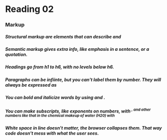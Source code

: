 # Reading 02

### Markup

##### Structural markup are elements that can describe <heading> and <p>

##### Semantic markup gives extra info, like emphasis in a sentence, or a quotation.

##### Headings go from h1 to h6, with no levels below h6. 

##### Paragraphs can be infiinte, but you can't label them by number. They will always be expressed as <p></p>

##### You can bold and italicize words by using <b></b> and <i></i>.

##### You can make subscripts, like exponents on numbers, with <sup>, and other numbers like that in the chemical makeup of water (H20) with <sub>
  
##### White space in line doesn't matter, the browser collapses them. That way code doesn't mess with what the user sees.

##### 
